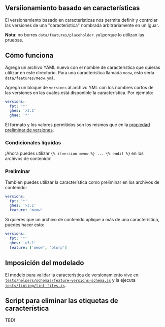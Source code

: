 ## Versiionamiento basado en características

El versionamiento basado en características nos permite definir y controlar las versiones de una "característica" nombrada arbitrariamente en un lguar.

**Nota**: no borres `data/features/placeholder.yml`porque lo utilizan las pruebas.

## Cómo funciona

Agrega un archivo YAML nuevo con el nombre de característica que quieras utilizar en este directorio. Para una característica llamada `meow`, esto sería `data/features/meow.yml`.

Agrega un bloque de `versions` al archivo YML con los nombres cortos de las versiones en las cuales está disponible la característica. Por ejemplo:

```yaml
versions:
  fpt: '*'
  ghes: '>3.1'
  ghae: '*'
```

El formato y los valores permitidos son los mismos que en la [propiedad preliminar de versiones](/content#versions).

### Condicionales líquidas

¡Ahora puedes utilizar `{% ifversion meow %} ... {% endif %}` en los archivos de contenido!

### Preliminar

También puedes utilizar la característica como preliminar en los archivos de contenido:

```yaml
versions:
  fpt: '*'
  ghes: '>3.1'
  feature: 'meow'
```

Si quieres que un archivo de contenido aplique a más de una característica, puedes hacer esto:

```yaml
versions:
  fpt: '*'
  ghes: '>3.1'
  feature: ['meow', 'blorp']
```

## Imposición del modelado

El modelo para validar la característica de versionamiento vive en [`tests/helpers/schemas/feature-versions-schema.js`](/tests/helpers/schemas/feature-versions-schema.js) y la ejecuta [`tests/linting/lint-files.js`](/tests/linting/lint-files.js).

## Script para eliminar las etiquetas de característica

TBD!

